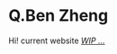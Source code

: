 # Q.Ben Zheng

<p text-center>

Hi! current website [<i class="i-mdi:arrow-right-bold-outline opacity-60" /> WIP ...](/posts/2022-08-24-helloworld)

</p>
